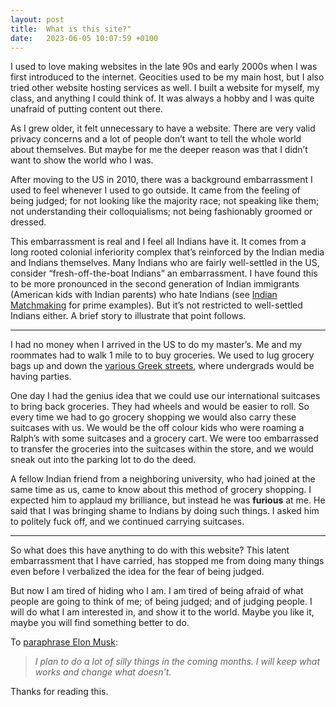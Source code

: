 ```yaml
---
layout: post
title:  What is this site?"
date:   2023-06-05 10:07:59 +0100
---
```

I used to love making websites in the late 90s and early 2000s when I was first introduced to the internet. Geocities used to be my main host, but I also tried other website hosting services as well. I built a website for myself, my class, and anything I could think of. It was always a hobby and I was quite unafraid of putting content out there.

As I grew older, it felt unnecessary to have a website. There are very valid privacy concerns and a lot of people don’t want to tell the whole world about themselves. But maybe for me the deeper reason was that I didn’t want to show the world who I was. 

After moving to the US in 2010, there was a background embarrassment I used to feel whenever I used to go outside. It came from the feeling of being judged; for not looking like the majority race; not speaking like them; not understanding their colloquialisms; not being fashionably groomed or dressed.

This embarrassment is real and I feel all Indians have it. It comes from a long rooted colonial inferiority complex that’s reinforced by the Indian media and Indians themselves. Many Indians who are fairly well-settled in the US, consider “fresh-off-the-boat Indians” an embarrassment. I have found this to be more pronounced in the second generation of Indian immigrants (American kids with Indian parents) who hate Indians (see [Indian Matchmaking](https://www.netflix.com/title/80244565) for prime examples). But it’s not restricted to well-settled Indians either. A brief story to illustrate that point follows.

----
I had no money when I arrived in the US to do my master’s. Me and my roommates had to walk 1 mile to to buy groceries. We used to lug grocery bags up and down the [various Greek streets](https://en.wikipedia.org/wiki/Fraternities_and_sororities), where undergrads would be having parties.

One day I had the genius idea that we could use our international suitcases to bring back groceries. They had wheels and would be easier to roll. So every time we had to go grocery shopping we would also carry these suitcases with us. We would be the off colour kids who were roaming a Ralph’s with some suitcases and a grocery cart. We were too embarrassed to transfer the groceries into the suitcases within the store, and we would sneak out into the parking lot to do the deed.

A fellow Indian friend from a neighboring university, who had joined at the same time as us, came to know about this method of grocery shopping. I expected him to applaud my brilliance, but instead he was **furious** at me. He said that I was bringing shame to Indians by doing such things. I asked him to politely fuck off, and we continued carrying suitcases.

----

So what does this have anything to do with this website? This latent embarrassment that I have carried, has stopped me from doing many things even before I verbalized the idea for the fear of being judged. 

But now I am tired of hiding who I am. I am tired of being afraid of what people are going to think of me; of being judged; and of judging people. I will do what I am interested in, and show it to the world. Maybe you like it, maybe you will find something better to do. 

To [paraphrase Elon Musk](https://twitter.com/elonmusk/status/1590384919829962752): 

> *_I plan to do a lot of silly things in the coming months. I will keep what works and change what doesn't._*

Thanks for reading this.


